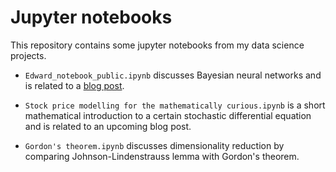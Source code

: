 # Jupyter notebooks

This repository contains some jupyter notebooks from my data science projects.

* `Edward_notebook_public.ipynb` discusses Bayesian neural networks and is related to a [blog post](https://qvik.com/news/data-science-bayesian-neural-networks-edward/).

* `Stock price modelling for the mathematically curious.ipynb` is a short mathematical introduction to a certain stochastic differential equation and is related to an upcoming blog post.

* `Gordon's theorem.ipynb` discusses dimensionality reduction by comparing Johnson-Lindenstrauss lemma with Gordon's theorem.
